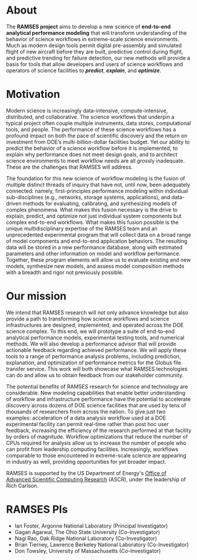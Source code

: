 # About

The **RAMSES project** aims to develop a new science of **end-to-end analytical performance modeling** that will transform understanding of the behavior of science workflows in extreme-scale science environments. Much as modern design tools permit digital pre-assembly and simulated flight of new aircraft before they are built, predictive control during flight, and predictive trending for failure detection, our new methods will provide a basis for tools that allow developers and users of science workflows and operators of science facilities to ***predict***, ***explain***, and ***optimize***.

# Motivation

Modern science is increasingly data-intensive, compute-intensive, distributed, and collaborative. The science workflows that underpin a typical project often couple multiple instruments, data stores, computational tools, and people. The performance of these science workflows has a profound impact on both the pace of scientific discovery and the return on investment from DOE’s multi-billion-dollar facilities budget. Yet our ability to predict the behavior of a science workflow before it is implemented, to explain why performance does not meet design goals, and to architect science environments to meet workflow needs are all grossly inadequate. These are the challenges that RAMSES will address.

The foundation for this new science of workflow modeling is the fusion of multiple distinct threads of inquiry that have not, until now, been adequately connected: namely, first-principles performance modeling within individual sub-disciplines (e.g., networks, storage systems, applications), and data-driven methods for evaluating, calibrating, and synthesizing models of complex phenomena. What makes this fusion necessary is the drive to explain, predict, and optimize not just individual system components but complex end-to-end workflows. What makes this fusion possible is the unique multidisciplinary expertise of the RAMSES team and an unprecedented experimental program that will collect data on a broad range of model components and end-to-end application behaviors. The resulting data will be stored in a new performance database, along with estimated parameters and other information on model and workflow performance. Together, these program elements will allow us to evaluate existing and new models, synthesize new models, and assess model composition methods with a breadth and rigor not previously possible.

# Our mission

We intend that RAMSES research will not only advance knowledge but also provide a path to transforming how science workflows and science infrastructures are designed, implemented, and operated across the DOE science complex. To this end, we will prototype a suite of end-to-end analytical performance models, experimental testing tools, and numerical methods. We will also develop a performance advisor that will provide actionable feedback regarding achieved performance. We will apply these tools to a range of performance analysis problems, including prediction, explanation, and optimization of performance metrics for the Globus file transfer service. This work will both showcase what RAMSES technologies can do and allow us to obtain feedback from our stakeholder community.

The potential benefits of RAMSES research for science and technology are considerable. New modeling capabilities that enable better understanding of workflow and infrastructure performance have the potential to accelerate discovery across dozens of DOE science facilities that are used by tens of thousands of researchers from across the nation. To give just two examples: acceleration of a data analysis workflow used at a DOE experimental facility can permit real-time rather than post hoc user feedback, increasing the efficiency of the research performed at that facility by orders of magnitude. Workflow optimizations that reduce the number of CPUs required for analysis allow us to increase the number of people who can profit from leadership computing facilities. Increasingly, workflows comparable to those encountered in extreme-scale
science are appearing in industry as well, providing opportunities for yet broader impact.

RAMSES is supported by the US Department of Energy's [Office of Advanced Scientific Computing Research](http://science.energy.gov/ascr/) (ASCR), under the leadership of Rich Carlson.

# RAMSES PIs
* Ian Foster, Argonne National Laboratory (Principal Investigator)
* Gagan Agarwal, The Ohio State University (Co-Investigator)
* Nagi Rao, Oak Ridge National Laboratory (Co-Investigator)
* Brian Tierney, Lawrence Berkeley National Laboratory (Co-Investigator)
* Don Towsley, University of Massachusetts (Co-Investigator)
